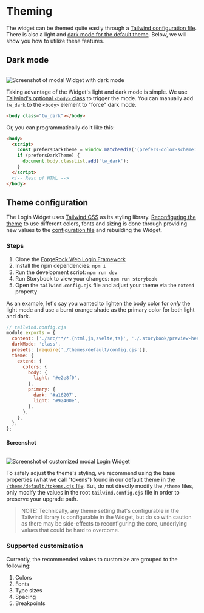 <script>
  import Image from '../../image.svelte';
</script>

# Theming

The widget can be themed quite easily through a [Tailwind configuration file](https://tailwindcss.com/docs/configuration). There is also a light and [dark mode for the default theme](https://tailwindcss.com/docs/dark-mode). Below, we will show you how to utilize these features.

## Dark mode

<Image>

![Screenshot of modal Widget with dark mode](/img/modal-widget-dark.png)

</Image>

Taking advantage of the Widget's light and dark mode is simple. We use [Tailwind's optional `<body>` class](https://tailwindcss.com/docs/dark-mode) to trigger the mode. You can manually add `tw_dark` to the `<body>` element to "force" dark mode.

```html
<body class="tw_dark"></body>
```

Or, you can programmatically do it like this:

```html
<body>
  <script>
    const prefersDarkTheme = window.matchMedia('(prefers-color-scheme: dark)').matches;
    if (prefersDarkTheme) {
      document.body.classList.add('tw_dark');
    }
  </script>
  <!-- Rest of HTML -->
</body>
```

## Theme configuration

The Login Widget uses [Tailwind CSS](https://tailwindcss.com/) as its styling library. [Reconfiguring the theme](https://tailwindcss.com/docs/theme) to use different colors, fonts and sizing is done through providing new values to the [configuration file](https://github.com/cerebrl/forgerock-web-login-framework/blob/main/tailwind.config.cjs) and rebuilding the Widget.

### Steps

1. Clone the [ForgeRock Web Login Framework](https://github.com/cerebrl/forgerock-web-login-framework)
2. Install the npm dependencies: `npm i`
3. Run the development script: `npm run dev`
4. Run Storybook to view your changes: `npm run storybook`
5. Open the `tailwind.config.cjs` file and adjust your theme via the `extend` property

As an example, let's say you wanted to lighten the body color for _only_ the light mode and use a burnt orange shade as the primary color for both light and dark.

```js
// tailwind.config.cjs
module.exports = {
  content: ['./src/**/*.{html,js,svelte,ts}', './.storybook/preview-head.html'],
  darkMode: 'class',
  presets: [require('./themes/default/config.cjs')],
  theme: {
    extend: {
      colors: {
        body: {
          light: '#e2e8f0',
        },
        primary: {
          dark: '#a16207',
          light: '#92400e',
        },
      },
    },
  },
};
```

#### Screenshot

<Image>

![Screenshot of customized modal Login Widget](/img/customized-modal-widget-light.png)

</Image>

To safely adjust the theme's styling, we recommend using the base properties (what we call "tokens") found in our default theme in [the `/theme/default/tokens.cjs` file](https://github.com/cerebrl/forgerock-web-login-framework/blob/main/themes/default/tokens.cjs). But, do not directly modify the `/theme` files, only modify the values in the root `tailwind.config.cjs` file in order to preserve your upgrade path.

> NOTE: Technically, any theme setting that's configurable in the Tailwind library is configurable in the Widget, but do so with caution as there may be side-effects to reconfiguring the core, underlying values that could be hard to overcome.

### Supported customization

Currently, the recommended values to customize are grouped to the following:

1. Colors
2. Fonts
3. Type sizes
4. Spacing
5. Breakpoints
